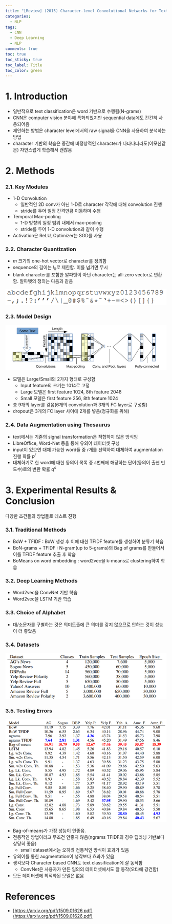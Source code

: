```yaml
---
title: "[Review] (2015) Character-level Convolutional Networks for Text Classification"
categories:
  - NLP
tags:
  - CNN
  - Deep Learning
  - NLP
comments: true
toc: true
toc_sticky: true
toc_label: Title
toc_color: green
---
```


# 1. Introduction

- 일반적으로 text classification은 word 기반으로 수행됨(N-grams)
- CNN은 computer vision 분야에 특화되었지만 sequential data에도 간간히 사용되어옴
- 제안하는 방법은 character level에서의 raw signal을 CNN을 사용하여 분석하는 방법
- character 기반의 학습은 중간에 비정상적인 character가 나타나더라도(이모션같은) 자연스럽게 학습해서 괜찮음

# 2. Methods

### 2.1. Key Modules

- 1-D Convolution
    - 일반적인 2D conv가 아닌 1-D로 character 각각에 대해 convolution 진행
    - stride를 두어 일정 간격만큼 이동하며 수행
- Temporal Max-pooling
    - 1-D 방향의 일정 범위 내에서 max-pooling
    - stride를 두어 1-D convolution과 같이 수행
- Activation은 ReLU, Optimizer는 SGD를 사용

### 2.2. Character Quantization

- $m$ 크기의 one-hot vector로 character를 정의함
- sequence의 길이는 $l_0$로 제한함. 이를 넘기면 무시
- blank character를 포함한 알파벳이 아닌 character는 all-zero vector로 변환함. 알파벳의 정의는 다음과 같음

![image](/assets/imgs/paper/2015-cnn-nlp2/00.png)

### 2.3. Model Design

![image](/assets/imgs/paper/2015-cnn-nlp2/01.png)

- 모델은 Large/Small의 2가지 형태로 구성함
    - Input feature의 크기는 1014로 고정
    - Large 모델은 first feature 1024, 8th feature 2048
    - Small 모델은 first feature 256, 8th feature 1024
- 총 9개의 layer를 갖음(6개의 convolution과 3개의 FC layer로 구성함)
- dropout은 3개의 FC layer 사이에 2개를 넣음(정규화를 위해)

### 2.4. Data Augmentation using Thesaurus

- text에서는 기존의 signal transformation은 적합하지 않은 방식임
- LibreOffice, Word-Net 등을 통해 유의어 데이터셋 구성
- input이 있으면 대체 가능한 word들 중 $r$개를 선택하여 대체하여 augmentation 진행 확률 $p^r$
- 대체하기로 한 word에 대한 동의어 목록 중 $s$번째에 해당하는 단어(동의어 출현 빈도수)로의 변환 확률 $q^s$

# 3. Experimental Results & Conclusion

다양한 조건들의 방법들로 테스트 진행

### 3.1. Traditional Methods

- BoW + TFIDF : BoW 생성 후 이에 대한 TFIDF feature를 생성하여 분류기 학습
- BoN-grams + TFIDF : N-gram(up to 5-grams)의 Bag of grams를 만들어서 이를 TFIDF feature 추출 후 학습
- BoMeans on word embedding : word2vec을 k-means로 clustering하여 학습

### 3.2. Deep Learning Methods

- Word2vec을 ConvNet 기반 학습
- Word2vec을 LSTM 기반 학습

### 3.3. Choice of Alphabet

- 대/소문자를 구별하는 것은 의미도출에 큰 의미를 갖지 않으므로 안하는 것이 성능이 더 좋았음

### 3.4. Datasets

![image](/assets/imgs/paper/2015-cnn-nlp2/02.png)

### 3.5. Testing Errors

![image](/assets/imgs/paper/2015-cnn-nlp2/03.png)

- Bag-of-means가 가장 성능이 안좋음.
- 전통적인 방법이라고 무조건 안좋지 않음(ngrams TFIDF의 경우 딥러닝 기반보다 상당히 좋음)
    - small dataset에서는 오히려 전통적인 방식이 효과가 있음
- 유의어를 통한 augmentation이 생각보다 효과가 있음
- 생각보다 Character based CNN도 text classification에 잘 동작함
    - ConvNet은 사용자가 만든 임의의 데이터셋에서도 잘 동작(오타에 강건함)
- 모든 데이터셋에 최적화된 모델은 없음



# References

- [https://arxiv.org/pdf/1509.01626.pdf](https://arxiv.org/pdf/1509.01626.pdf)